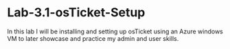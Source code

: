 # Lab-3.1-osTicket-Setup
In this lab I will be installing and setting up osTicket using an Azure windows VM to later showcase and practice my admin and user skills.
